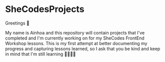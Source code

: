 # SheCodesProjects
Greetings 👋

My name is Ainhoa and this repository will contain projects that I've completed and I'm currently working on for my SheCodes FrontEnd Workshop lessons. 
This is my first attempt at better documenting my progress and capturing lessons learned, so I ask that you be kind and keep in mind that I'm still learning 👩🏼‍💻😀
